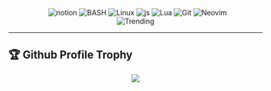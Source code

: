 <!-- <img src="dist/github-snake-dark.svg"/> -->
<!-- <img src="animated.svg" style="width: 100%;" alt="Click to see the source"> -->
<!-- ![GitHub Snake Light](dist/github-snake.svg#gh-light-mode-only) -->

<!-- ![GitHub Snake dark](dist/snake/github-snake-dark.svg#gh-dark-mode-only) -->

<!-- banner 
<div align="center">
<a href="https://git.io/typing-svg"><img src="https://readme-typing-svg.herokuapp.com?font=FiraCode&color=BF91F3&center=true&vCenter=true&lines=O+ever+youthful%2C+O+ever+weeping" alt="Typing SVG" /></a>
</div>
-->

<!-- badges -->
<div align="center">
<img src="https://img.shields.io/badge/Next.js-gr?style=flat-square&logo=Next.js&color=black&logoColor=white" alt="" />
<img src="https://img.shields.io/badge/Tailwind.js-gr?style=flat-square&logo=tailwindcss&color=black&logoColor=white" alt="" />
<img src="https://img.shields.io/badge/Notion-000000?logo=notion&logoColor=white&style=flat-square" alt="notion" />
<img src="https://img.shields.io/badge/SHELL-121011?style=flat-square&logo=gnu-bash&logoColor=white" alt="BASH" />
<img src="https://img.shields.io/badge/Linux-gr?style=flat-square&logo=linux&color=black&logoColor=white" alt="Linux" />
<img src="https://img.shields.io/badge/JS-BB9AF7?logo=javascript&logoColor=white&style=flat-square" alt="js" />
<img src="https://img.shields.io/badge/LUA-BF91F3?style=flat-square&logo=lua&logoColor=white" alt="Lua" />
<img src="https://img.shields.io/badge/Git-F05032?style=flat-square&logo=git&logoColor=white" alt="Git" />
<img src="https://img.shields.io/badge/Neovim-57A143?logo=neovim&logoColor=white&style=flat-square" alt="Neovim" />
<!-- <img src="https://komarev.com/ghpvc/?username=oeyoews&color=blueviolet&style=flat-square&label=🪐 Nice+To+Meet+U"> -->
</div>

<!-- summary -->
<!-- <h2>📈 Trending</h2> -->
<div align="center">
<img src="https://github-profile-summary-cards.vercel.app/api/cards/profile-details?username=oeyoews&theme=tokyonight" alt="Trending">
</div>

<!--
<h2>🧪 Repositories</h2>
<div align="center">
<a href="https://github.com/oeyoews/nvim"> <img src="https://github-readme-stats.vercel.app/api/pin/?username=oeyoews&repo=nvim&theme=tokyonight&hide_border=true" alt=""></a>
<a href="https://github.com/oeyoews/tw5"> <img src="https://github-readme-stats.vercel.app/api/pin/?username=oeyoews&repo=tw5&theme=tokyonight&hide_border=true" alt=""></a>
<a href="https://github.com/oeyoews/twm"> <img src="https://github-readme-stats.vercel.app/api/pin/?username=oeyoews&repo=twm&theme=tokyonight&hide_border=true" alt=""></a>
<a href="https://github.com/oeyoews/dotfiles"> <img src="https://github-readme-stats.vercel.app/api/pin/?username=oeyoews&repo=dotfiles&theme=tokyonight&hide_border=true" alt=""></a>
<a href="https://github.com/oeyoews/oeyoews"> <img src="https://github-readme-stats.vercel.app/api/pin/?username=oeyoews&repo=oeyoews&theme=tokyonight&hide_border=true" alt=""></a>
<a href="https://github.com/oeyoews/latex"> <img src="https://github-readme-stats.vercel.app/api/pin/?username=oeyoews&repo=latex&theme=tokyonight&hide_border=true" alt=""></a>
</div>
-->


---

<!-- medals -->
<h2>🏆 Github Profile Trophy</h2>
<div align="center"> <img src="https://github-profile-trophy.vercel.app/?username=oeyoews&theme=algolia&row=1&column=8&no-frame=true&no-bg=true"/> </div>
<!--
<h2>☕ Recent Activities</h2>
<div align="center"> <img src="https://activity-graph.herokuapp.com/graph?username=oeyoews&hide_border=true&theme=react-dark&area=true&hide_title=true"/>
-->
<!-- <img src="profile-3d-contrib/profile-night-rainbow.svg"/> -->
</div>
